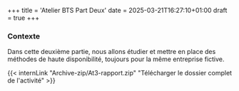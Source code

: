 +++
title = 'Atelier BTS Part Deux'
date = 2025-03-21T16:27:10+01:00
draft = true
+++
### Contexte
Dans cette deuxième partie, nous allons étudier et mettre en place des méthodes de haute disponibilité, toujours pour la même entreprise fictive.

{{< internLink "Archive-zip/At3-rapport.zip" "Télécharger le dossier complet de l'activité" >}}